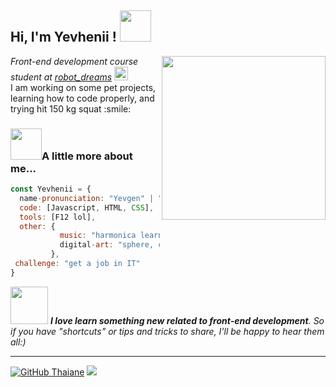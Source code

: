 <h2> Hi, I'm Yevhenii !  <img src="https://media0.giphy.com/media/1oErlCqmxFX54gsxrB/giphy.gif?cid=ecf05e47uh1cajopc0yptv91fohrpef1bjpf57chob993ww0&rid=giphy.gif&ct=s" width="50"></h2>
<img align='right' src="https://media3.giphy.com/media/ZVik7pBtu9dNS/giphy.gif?cid=ecf05e47als2pwdwow4ablldbli7vgjghiujqm7zdvk6tms7&rid=giphy.gif&ct=g" width="262">
<em>Front-end development course student at <a href ="https://robotdreams.cc/uk">robot_dreams</a> <img src="https://kursfinder.ru/media/subject/118085139_110661654087497_8879556297708409773_o.medium.jpg" width="22"></em> <br>
I am working on some pet projects, learning how to code properly, and trying hit 150 kg squat :smile:
 


### <img src="https://media0.giphy.com/media/B278fjCLIP6CcwvHPV/giphy.gif" width="50">A little more about me...  

```javascript
const Yevhenii = {
  name-pronunciation: "Yevgen" | "Eugene",
  code: [Javascript, HTML, CSS],
  tools: [F12 lol],
  other: {
           music: "harmonica learner",
           digital-art: "sphere, cube, cylinder",
         },
 challenge: "get a job in IT"
}
```

<img src="https://media1.giphy.com/media/D5eggMLGLClet6bfK8/200w.webp?cid=ecf05e47jb0d69ifcl1u1pp1bwfyemgn1vl0o2b54yh6cgch&rid=200w.webp&ct=s" width="60"> <em><b>I love learn something new related to front-end development</b>. So if you have "shortcuts" or tips and tricks to share, I'll be happy to hear them all:)</em>

---






[![GitHub Thaiane](https://img.shields.io/github/followers/Euro47?label=follow&style=social)](https://github.com/Euro47) 
![](https://komarev.com/ghpvc/?username=EuRo47&color=brightgreen)

